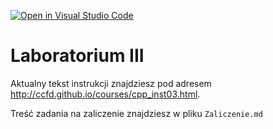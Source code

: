 [![Open in Visual Studio Code](https://classroom.github.com/assets/open-in-vscode-c66648af7eb3fe8bc4f294546bfd86ef473780cde1dea487d3c4ff354943c9ae.svg)](https://classroom.github.com/online_ide?assignment_repo_id=9423957&assignment_repo_type=AssignmentRepo)
# Laboratorium III

Aktualny tekst instrukcji znajdziesz pod adresem <http://ccfd.github.io/courses/cpp_inst03.html>.

Treść zadania na zaliczenie znajdziesz w pliku `Zaliczenie.md`
